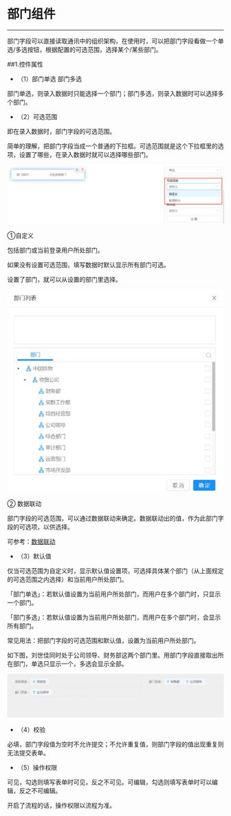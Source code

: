 # 部门组件
***
部门字段可以直接读取通讯中的组织架构，在使用时，可以把部门字段看做一个单选/多选按钮，根据配置的可选范围，选择某个/某些部门。

##1.控件属性

* （1）部门单选 部门多选

部门单选，则录入数据时只能选择一个部门；部门多选，则录入数据时可以选择多个部门。

* （2）可选范围

即在录入数据时，部门字段的可选范围。

简单的理解，把部门字段当成一个普通的下拉框。可选范围就是这个下拉框里的选项，设置了哪些，在录入数据时就可以选择哪些部门。

![部门组件1][部门组件1]

①自定义

包括部门或当前登录用户所处部门。

如果没有设置可选范围，填写数据时默认显示所有部门可选。

设置了部门，就可以从设置的部门里选择。

![部门组件2][部门组件2]

② 数据联动

部门字段的可选范围，可以通过数据联动来确定。数据联动出的值，作为此部门字段的可选项，以供选择。

可参考：[数据联动][数据联动]

* （3）默认值

仅当可选范围为自定义时，显示默认值设置项，可选择具体某个部门（从上面规定的可选范围之内选择）和当前用户所处部门。

「部门单选」：若默认值设置为当前用户所处部门，而用户在多个部门时，只显示一个部门。

「部门多选」：若默认值设置为当前用户所处部门，而用户在多个部门时，会显示所有部门。

常见用法：把部门字段的可选范围和默认值，设置为当前用户所处部门。

如下图，刘世佳同时处于公司领导、财务部这两个部门里。用部门字段直接取出所在部门，单选只显示一个，多选会显示全部。

![部门组件3][部门组件3]

* （4）校验

必填，部门字段值为空时不允许提交；不允许重复值，则部门字段的值出现重复则无法提交表单。

* （5）操作权限

可见，勾选则填写表单时可见，反之不可见。可编辑，勾选则填写表单时可以编辑，反之不可编辑。

开启了流程的话，操作权限以流程为准。



[部门组件1]:..\assets\设计页面\部门组件1.jpg
[部门组件2]:..\assets\设计页面\部门组件2.jpg
[数据联动]:.\数据联动.html
[部门组件3]:..\assets\设计页面\部门组件3.jpg